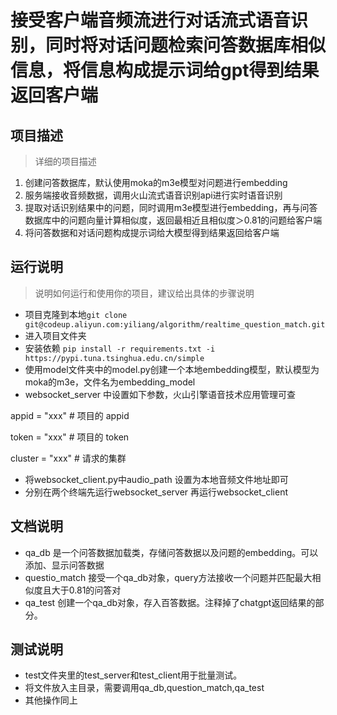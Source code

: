 # 接受客户端音频流进行对话流式语音识别，同时将对话问题检索问答数据库相似信息，将信息构成提示词给gpt得到结果返回客户端
## 项目描述
>  详细的项目描述
1. 创建问答数据库，默认使用moka的m3e模型对问题进行embedding
2. 服务端接收音频数据，调用火山流式语音识别api进行实时语音识别
3. 提取对话识别结果中的问题，同时调用m3e模型进行embedding，再与问答数据库中的问题向量计算相似度，返回最相近且相似度＞0.81的问题给客户端
4. 将问答数据和对话问题构成提示词给大模型得到结果返回给客户端


## 运行说明
> 说明如何运行和使用你的项目，建议给出具体的步骤说明
* 项目克隆到本地```git clone git@codeup.aliyun.com:yiliang/algorithm/realtime_question_match.git```
* 进入项目文件夹
* 安装依赖 ```pip install -r requirements.txt -i https://pypi.tuna.tsinghua.edu.cn/simple```
* 使用model文件夹中的model.py创建一个本地embedding模型，默认模型为moka的m3e，文件名为embedding_model
* websocket_server 中设置如下参数，火山引擎语音技术应用管理可查

appid = "xxx"    # 项目的 appid

token = "xxx"    # 项目的 token

cluster = "xxx"  # 请求的集群

* 将websocket_client.py中audio_path 设置为本地音频文件地址即可
* 分别在两个终端先运行websocket_server 再运行websocket_client


## 文档说明
* qa_db 是一个问答数据加载类，存储问答数据以及问题的embedding。可以添加、显示问答数据
* questio_match 接受一个qa_db对象，query方法接收一个问题并匹配最大相似度且大于0.81的问答对
* qa_test 创建一个qa_db对象，存入百答数据。注释掉了chatgpt返回结果的部分。

## 测试说明
* test文件夹里的test_server和test_client用于批量测试。
* 将文件放入主目录，需要调用qa_db,question_match,qa_test
* 其他操作同上

